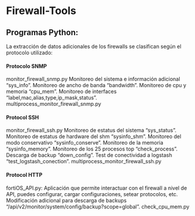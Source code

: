 # Firewall-Tools

## Programas Python:
La extracción de datos adicionales de los firewalls se clasifican según el protocolo utilizado:
#### Protocolo SNMP
monitor_firewall_snmp.py
Monitoreo del sistema e información adicional “sys_info”.
Monitoreo de ancho de banda “bandwidth”.
Monitoreo de cpu y memoria “cpu_mem”.
Monitoreo de interfaces “label,mac,alias,type,ip_mask,status”.
multiprocess_monitor_firewall_snmp.py
#### Protocol SSH
monitor_firewall_ssh.py
Monitoreo de estatus del sistema “sys_status”.
Monitoreo de estatus de hardware del shm “sysinfo_shm”.
Monitoreo del modo conservativo “sysinfo_conserve”.
Monitoreo de la memoria “sysinfo_memory”.
Monitoreo de los 25 procesos top “check_process”.
Descarga de backup “down_config”.
Test de conectividad a logstash “test_logstash_conection”.
multiprocess_monitor_firewall_ssh.py
#### Protocol HTTP
fortiOS_API.py: Aplicación que permite interactuar con el firewall a nivel de API, puedes configurar, cargar configuraciones, setear protocolos, etc.
Modificación adicional para descarga de backups “/api/v2/monitor/system/config/backup?scope=global”.
check_cpu_mem.py
